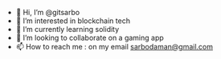 - 👋 Hi, I’m @gitsarbo
- 👀 I’m interested in blockchain tech
- 🌱 I’m currently learning solidity
- 💞️ I’m looking to collaborate on a gaming app
- 📫 How to reach me : on my email sarbodaman@gmail.com

<!---
gitsarbo/gitsarbo is a ✨ special ✨ repository because its `README.md` (this file) appears on your GitHub profile.
You can click the Preview link to take a look at your changes.
--->
